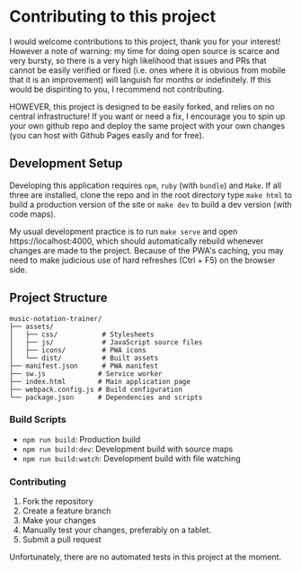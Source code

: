 # Contributing to this project

I would welcome contributions to this project, thank you for your interest! However a note of warning: my time for doing open source is scarce and very bursty, so there is a very high likelihood that issues and PRs that cannot be easily verified or fixed (i.e. ones where it is obvious from mobile that it is an improvement) will languish for months or indefinitely. If this would be dispiriting to you, I recommend not contributing.

HOWEVER, this project is designed to be easily forked, and relies on no central infrastructure! If you want or need a fix, I encourage you to spin up your own github repo and deploy the same project with your own changes (you can host with Github Pages easily and for free).

## Development Setup

Developing this application requires `npm`, `ruby` (with `bundle`) and `Make`. If all three are installed, clone the repo and in the root directory type `make html` to build a production version of the site or `make dev` to build a dev version (with code maps).

My usual development practice is to run `make serve` and open https://localhost:4000, which should automatically rebuild whenever changes are made to the project. Because of the PWA's caching, you may need to make judicious use of hard refreshes (Ctrl + F5) on the browser side.

## Project Structure
```
music-notation-trainer/
├── assets/
│   ├── css/           # Stylesheets
│   ├── js/            # JavaScript source files
│   ├── icons/         # PWA icons
│   └── dist/          # Built assets
├── manifest.json      # PWA manifest
├── sw.js             # Service worker
├── index.html        # Main application page
├── webpack.config.js # Build configuration
└── package.json      # Dependencies and scripts
```

### Build Scripts
- `npm run build`: Production build
- `npm run build:dev`: Development build with source maps
- `npm run build:watch`: Development build with file watching

### Contributing
1. Fork the repository
2. Create a feature branch
3. Make your changes
4. Manually test your changes, preferably on a tablet.
5. Submit a pull request

Unfortunately, there are no automated tests in this project at the moment.
